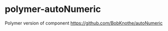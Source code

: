 polymer-autoNumeric
===================

Polymer version of component https://github.com/BobKnothe/autoNumeric
